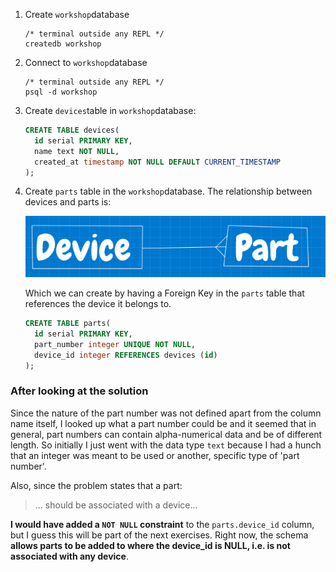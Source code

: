 1. Create `workshop`database

   ```
   /* terminal outside any REPL */
   createdb workshop
   ```

2. Connect to `workshop`database

   ```
   /* terminal outside any REPL */
   psql -d workshop
   ```

3. Create `devices`table in `workshop`database:

   ```sql
   CREATE TABLE devices(
     id serial PRIMARY KEY,
     name text NOT NULL,
     created_at timestamp NOT NULL DEFAULT CURRENT_TIMESTAMP
   );
   ```

4. Create `parts` table in the `workshop`database.
   The relationship between devices and parts is:

   ![Device and parrt relationship](device_part_relationship.png)

   Which we can create by having a Foreign Key in the `parts` table that references the device it belongs to.

   ```sql
   CREATE TABLE parts(
     id serial PRIMARY KEY,
     part_number integer UNIQUE NOT NULL,
     device_id integer REFERENCES devices (id)
   );
   ```



### After looking at the solution

Since the nature of the part number was not defined apart from the column name itself, I looked up what a part number could be and it seemed that in general, part numbers can contain alpha-numerical data and be of different length.
So initially I just went with the data type `text` because I had a hunch that an integer was meant to be used or another, specific type of 'part number'.

Also, since the problem states that a part:

> ... should be associated with a device...

__I would have added a `NOT NULL` constraint__ to the `parts.device_id` column, but I guess this will be part of the next exercises.
Right now, the schema __allows parts to be added to where the device_id is NULL, i.e. is not associated with any device__.